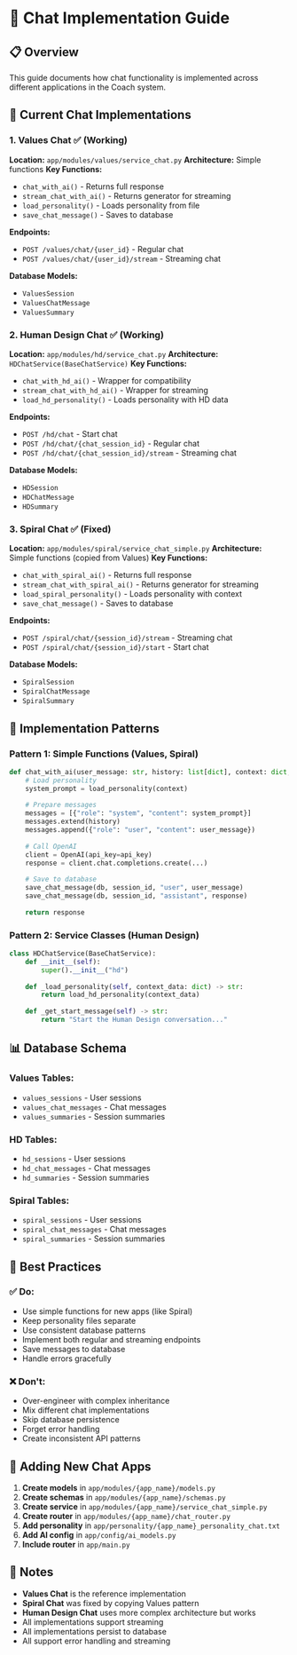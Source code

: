 # 🚀 Chat Implementation Guide

## 📋 **Overview**

This guide documents how chat functionality is implemented across different applications in the Coach system.

## 🎯 **Current Chat Implementations**

### 1. **Values Chat** ✅ (Working)
**Location:** `app/modules/values/service_chat.py`
**Architecture:** Simple functions
**Key Functions:**
- `chat_with_ai()` - Returns full response
- `stream_chat_with_ai()` - Returns generator for streaming
- `load_personality()` - Loads personality from file
- `save_chat_message()` - Saves to database

**Endpoints:**
- `POST /values/chat/{user_id}` - Regular chat
- `POST /values/chat/{user_id}/stream` - Streaming chat

**Database Models:**
- `ValuesSession`
- `ValuesChatMessage`
- `ValuesSummary`

### 2. **Human Design Chat** ✅ (Working)
**Location:** `app/modules/hd/service_chat.py`
**Architecture:** `HDChatService(BaseChatService)`
**Key Functions:**
- `chat_with_hd_ai()` - Wrapper for compatibility
- `stream_chat_with_hd_ai()` - Wrapper for streaming
- `load_hd_personality()` - Loads personality with HD data

**Endpoints:**
- `POST /hd/chat` - Start chat
- `POST /hd/chat/{chat_session_id}` - Regular chat
- `POST /hd/chat/{chat_session_id}/stream` - Streaming chat

**Database Models:**
- `HDSession`
- `HDChatMessage`
- `HDSummary`

### 3. **Spiral Chat** ✅ (Fixed)
**Location:** `app/modules/spiral/service_chat_simple.py`
**Architecture:** Simple functions (copied from Values)
**Key Functions:**
- `chat_with_spiral_ai()` - Returns full response
- `stream_chat_with_spiral_ai()` - Returns generator for streaming
- `load_spiral_personality()` - Loads personality with context
- `save_chat_message()` - Saves to database

**Endpoints:**
- `POST /spiral/chat/{session_id}/stream` - Streaming chat
- `POST /spiral/chat/{session_id}/start` - Start chat

**Database Models:**
- `SpiralSession`
- `SpiralChatMessage`
- `SpiralSummary`

## 🔧 **Implementation Patterns**

### **Pattern 1: Simple Functions (Values, Spiral)**
```python
def chat_with_ai(user_message: str, history: list[dict], context: dict, user_id: str) -> str:
    # Load personality
    system_prompt = load_personality(context)
    
    # Prepare messages
    messages = [{"role": "system", "content": system_prompt}]
    messages.extend(history)
    messages.append({"role": "user", "content": user_message})
    
    # Call OpenAI
    client = OpenAI(api_key=api_key)
    response = client.chat.completions.create(...)
    
    # Save to database
    save_chat_message(db, session_id, "user", user_message)
    save_chat_message(db, session_id, "assistant", response)
    
    return response
```

### **Pattern 2: Service Classes (Human Design)**
```python
class HDChatService(BaseChatService):
    def __init__(self):
        super().__init__("hd")
    
    def _load_personality(self, context_data: dict) -> str:
        return load_hd_personality(context_data)
    
    def _get_start_message(self) -> str:
        return "Start the Human Design conversation..."
```

## 📊 **Database Schema**

### **Values Tables:**
- `values_sessions` - User sessions
- `values_chat_messages` - Chat messages
- `values_summaries` - Session summaries

### **HD Tables:**
- `hd_sessions` - User sessions
- `hd_chat_messages` - Chat messages
- `hd_summaries` - Session summaries

### **Spiral Tables:**
- `spiral_sessions` - User sessions
- `spiral_chat_messages` - Chat messages
- `spiral_summaries` - Session summaries

## 🎯 **Best Practices**

### **✅ Do:**
- Use simple functions for new apps (like Spiral)
- Keep personality files separate
- Use consistent database patterns
- Implement both regular and streaming endpoints
- Save messages to database
- Handle errors gracefully

### **❌ Don't:**
- Over-engineer with complex inheritance
- Mix different chat implementations
- Skip database persistence
- Forget error handling
- Create inconsistent API patterns

## 🚀 **Adding New Chat Apps**

1. **Create models** in `app/modules/{app_name}/models.py`
2. **Create schemas** in `app/modules/{app_name}/schemas.py`
3. **Create service** in `app/modules/{app_name}/service_chat_simple.py`
4. **Create router** in `app/modules/{app_name}/chat_router.py`
5. **Add personality** in `app/personality/{app_name}_personality_chat.txt`
6. **Add AI config** in `app/config/ai_models.py`
7. **Include router** in `app/main.py`

## 📝 **Notes**

- **Values Chat** is the reference implementation
- **Spiral Chat** was fixed by copying Values pattern
- **Human Design Chat** uses more complex architecture but works
- All implementations support streaming
- All implementations persist to database
- All support error handling and streaming
